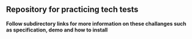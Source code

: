 ## Repository for practicing tech tests
**Follow subdirectory links for more information on these challanges such as specification, demo and how to install**
